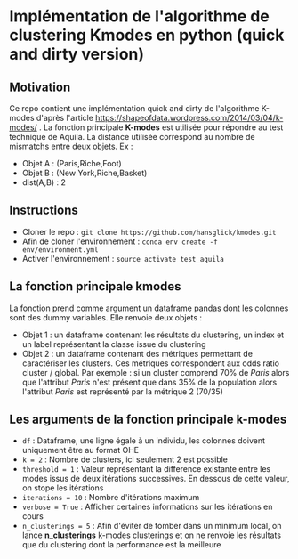# Implémentation de l'algorithme de clustering Kmodes en python (quick and dirty version)


## Motivation
Ce repo contient une implémentation quick and dirty de l'algorithme K-modes d'après l'article https://shapeofdata.wordpress.com/2014/03/04/k-modes/ . La fonction principale __K-modes__ est utilisée pour répondre au test technique de Aquila. La distance utilisée correspond au nombre de mismatchs entre deux objets. Ex :
 * Objet A : (Paris,Riche,Foot)
 * Objet B : (New York,Riche,Basket)
 * dist(A,B) : 2

## Instructions
 * Cloner le repo : `git clone https://github.com/hansglick/kmodes.git`
 * Afin de cloner l'environnement : `conda env create -f env/environment.yml`
 * Activer l'environnement : `source activate test_aquila`


## La fonction principale kmodes
La fonction prend comme argument un dataframe pandas dont les colonnes sont des dummy variables. Elle renvoie deux objets :
 * Objet 1 : un dataframe contenant les résultats du clustering, un index et un label représentant la classe issue du clustering
 * Objet 2 : un dataframe contenant des métriques permettant de caractériser les clusters. Ces métriques correspondent aux odds ratio cluster / global. Par exemple : si un cluster comprend 70% de _Paris_ alors que l'attribut _Paris_ n'est présent que dans 35% de la population alors l'attribut _Paris_ est représenté par la métrique 2 (70/35)

## Les arguments de la fonction principale k-modes
* `df` : Dataframe, une ligne égale à un individu, les colonnes doivent uniquement être au format OHE
* `k = 2` : Nombre de clusters, ici seulement 2 est possible
* `threshold = 1` : Valeur représentant la difference existante entre les modes issus de deux itérations successives. En dessous de cette valeur, on stope les itérations
* `iterations = 10` : Nombre d'itérations maximum
* `verbose = True` : Afficher certaines informations sur les itérations en cours
* `n_clusterings = 5` : Afin d'éviter de tomber dans un minimum local, on lance __n_clusterings__ k-modes clusterings et on ne renvoie les résultats que du clustering dont la performance est la meilleure
